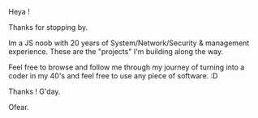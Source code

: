 Heya ! 

Thanks for stopping by.


Im a JS noob with 20 years of System/Network/Security & management experience.
These are the "projects" I'm building along the way.

Feel free to browse and follow  me through my journey of turning into a coder in my 40's and feel free to use any piece of software. :D 

Thanks ! 
G'day. 


Ofear.


